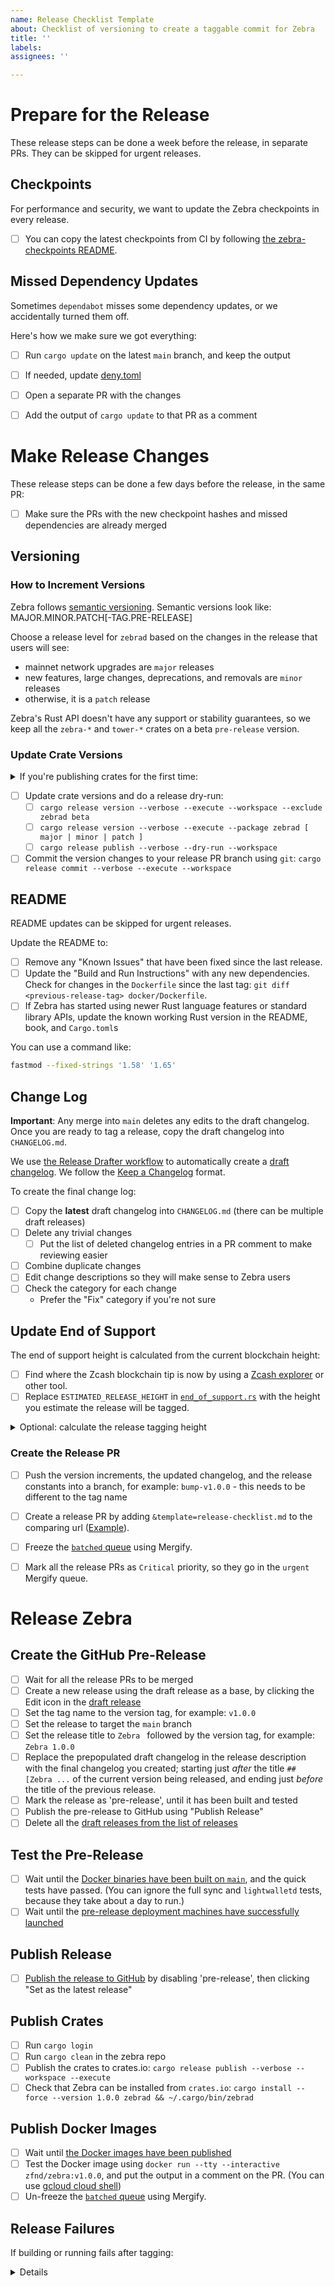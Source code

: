 ```yaml
---
name: Release Checklist Template
about: Checklist of versioning to create a taggable commit for Zebra
title: ''
labels:
assignees: ''

---
```


# Prepare for the Release

These release steps can be done a week before the release, in separate PRs.
They can be skipped for urgent releases.

## Checkpoints

For performance and security, we want to update the Zebra checkpoints in every release.
- [ ] You can copy the latest checkpoints from CI by following [the zebra-checkpoints README](https://github.com/ZcashFoundation/zebra/blob/main/zebra-utils/README.md#zebra-checkpoints).

## Missed Dependency Updates

Sometimes `dependabot` misses some dependency updates, or we accidentally turned them off.

Here's how we make sure we got everything:
- [ ] Run `cargo update` on the latest `main` branch, and keep the output
- [ ] If needed, update [deny.toml](https://github.com/ZcashFoundation/zebra/blob/main/book/src/dev/continuous-integration.md#fixing-duplicate-dependencies-in-check-denytoml-bans)
- [ ] Open a separate PR with the changes
- [ ] Add the output of `cargo update` to that PR as a comment


# Make Release Changes

These release steps can be done a few days before the release, in the same PR:
- [ ] Make sure the PRs with the new checkpoint hashes and missed dependencies are already merged

## Versioning

### How to Increment Versions

Zebra follows [semantic versioning](https://semver.org). Semantic versions look like: MAJOR.MINOR.PATCH[-TAG.PRE-RELEASE]

Choose a release level for `zebrad` based on the changes in the release that users will see:
- mainnet network upgrades are `major` releases
- new features, large changes, deprecations, and removals are `minor` releases
- otherwise, it is a `patch` release

Zebra's Rust API doesn't have any support or stability guarantees, so we keep all the `zebra-*` and `tower-*` crates on a beta `pre-release` version.

### Update Crate Versions

<details>

<summary>If you're publishing crates for the first time:</summary>

- [ ] Install `cargo-release`: `cargo install cargo-release`
- [ ] Make sure you are  an owner of the crate or [a member of the Zebra crates.io `owners` group on GitHub](https://github.com/orgs/ZcashFoundation/teams/owners)

</details>

- [ ] Update crate versions and do a release dry-run:
    - [ ] `cargo release version --verbose --execute --workspace --exclude zebrad beta`
    - [ ] `cargo release version --verbose --execute --package zebrad [ major | minor | patch ]`
    - [ ] `cargo release publish --verbose --dry-run --workspace`
- [ ] Commit the version changes to your release PR branch using `git`: `cargo release commit --verbose --execute --workspace`

## README

README updates can be skipped for urgent releases.

Update the README to:
- [ ] Remove any "Known Issues" that have been fixed since the last release.
- [ ] Update the "Build and Run Instructions" with any new dependencies.
      Check for changes in the `Dockerfile` since the last tag: `git diff <previous-release-tag> docker/Dockerfile`.
- [ ] If Zebra has started using newer Rust language features or standard library APIs, update the known working Rust version in the README, book, and `Cargo.toml`s

You can use a command like:
```sh
fastmod --fixed-strings '1.58' '1.65'
```

## Change Log

**Important**: Any merge into `main` deletes any edits to the draft changelog.
Once you are ready to tag a release, copy the draft changelog into `CHANGELOG.md`.

We use [the Release Drafter workflow](https://github.com/marketplace/actions/release-drafter) to automatically create a [draft changelog](https://github.com/ZcashFoundation/zebra/releases). We follow the [Keep a Changelog](https://keepachangelog.com/en/1.0.0/) format.

To create the final change log:
- [ ] Copy the **latest** draft changelog into `CHANGELOG.md` (there can be multiple draft releases)
- [ ] Delete any trivial changes
    - [ ] Put the list of deleted changelog entries in a PR comment to make reviewing easier
- [ ] Combine duplicate changes
- [ ] Edit change descriptions so they will make sense to Zebra users
- [ ] Check the category for each change
  - Prefer the "Fix" category if you're not sure

## Update End of Support

The end of support height is calculated from the current blockchain height:
- [ ] Find where the Zcash blockchain tip is now by using a [Zcash explorer](https://zcashblockexplorer.com/blocks) or other tool.
- [ ] Replace `ESTIMATED_RELEASE_HEIGHT` in [`end_of_support.rs`](https://github.com/ZcashFoundation/zebra/blob/main/zebrad/src/components/sync/end_of_support.rs) with the height you estimate the release will be tagged.

<details>

<summary>Optional: calculate the release tagging height</summary>

- Add `1152` blocks for each day until the release
- For example, if the release is in 3 days, add `1152 * 3` to the current Mainnet block height

</details>

### Create the Release PR

- [ ] Push the version increments, the updated changelog, and the release constants into a branch,
      for example: `bump-v1.0.0` - this needs to be different to the tag name
- [ ] Create a release PR by adding `&template=release-checklist.md` to the comparing url ([Example](https://github.com/ZcashFoundation/zebra/compare/bump-v1.0.0?expand=1&template=release-checklist.md)).
- [ ] Freeze the [`batched` queue](https://dashboard.mergify.com/github/ZcashFoundation/repo/zebra/queues) using Mergify.
- [ ] Mark all the release PRs as `Critical` priority, so they go in the `urgent` Mergify queue.


# Release Zebra

## Create the GitHub Pre-Release

- [ ] Wait for all the release PRs to be merged
- [ ] Create a new release using the draft release as a base, by clicking the Edit icon in the [draft release](https://github.com/ZcashFoundation/zebra/releases)
- [ ] Set the tag name to the version tag,
      for example: `v1.0.0`
- [ ] Set the release to target the `main` branch
- [ ] Set the release title to `Zebra ` followed by the version tag,
      for example: `Zebra 1.0.0`
- [ ] Replace the prepopulated draft changelog in the release description with the final changelog you created;
      starting just _after_ the title `## [Zebra ...` of the current version being released,
      and ending just _before_ the title of the previous release.
- [ ] Mark the release as 'pre-release', until it has been built and tested
- [ ] Publish the pre-release to GitHub using "Publish Release"
- [ ] Delete all the [draft releases from the list of releases](https://github.com/ZcashFoundation/zebra/releases)

## Test the Pre-Release

- [ ] Wait until the [Docker binaries have been built on `main`](https://github.com/ZcashFoundation/zebra/actions/workflows/continous-integration-docker.yml), and the quick tests have passed.
      (You can ignore the full sync and `lightwalletd` tests, because they take about a day to run.)
- [ ] Wait until the [pre-release deployment machines have successfully launched](https://github.com/ZcashFoundation/zebra/actions/workflows/continous-delivery.yml)

## Publish Release

- [ ] [Publish the release to GitHub](https://github.com/ZcashFoundation/zebra/releases) by disabling 'pre-release', then clicking "Set as the latest release"

## Publish Crates

- [ ] Run `cargo login`
- [ ] Run `cargo clean` in the zebra repo
- [ ] Publish the crates to crates.io: `cargo release publish --verbose --workspace --execute`
- [ ] Check that Zebra can be installed from `crates.io`:
      `cargo install --force --version 1.0.0 zebrad && ~/.cargo/bin/zebrad`

## Publish Docker Images
- [ ] Wait until [the Docker images have been published](https://github.com/ZcashFoundation/zebra/actions/workflows/release-binaries.yml)
- [ ] Test the Docker image using `docker run --tty --interactive zfnd/zebra:v1.0.0`,
      and put the output in a comment on the PR. 
      (You can use [gcloud cloud shell](https://console.cloud.google.com/home/dashboard?cloudshell=true))
- [ ] Un-freeze the [`batched` queue](https://dashboard.mergify.com/github/ZcashFoundation/repo/zebra/queues) using Mergify.

## Release Failures

If building or running fails after tagging:

<details>

1. Fix the bug that caused the failure
2. Start a new `patch` release
3. Skip the **Release Preparation**, and start at the **Release Changes** step
4. Update `CHANGELOG.md` with details about the fix
5. Follow the release checklist for the new Zebra version

</details>
